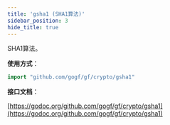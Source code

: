 ```yaml
---
title: 'gsha1 (SHA1算法)'
sidebar_position: 3
hide_title: true
---
```


SHA1算法。

**使用方式**：

```go
import "github.com/gogf/gf/crypto/gsha1"

```

**接口文档**：

[https://godoc.org/github.com/gogf/gf/crypto/gsha1](https://godoc.org/github.com/gogf/gf/crypto/gsha1)
